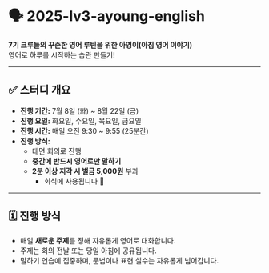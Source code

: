 # 🗣️ 2025-lv3-ayoung-english

**7기 크루들의 꾸준한 영어 루틴을 위한 아영이(아침 영어 이야기)**  
영어로 하루를 시작하는 습관 만들기!

---

## ✅ 스터디 개요

- **진행 기간:** 7월 8일 (화) ~ 8월 22일 (금)
- **진행 요일:** 화요일, 수요일, 목요일, 금요일
- **진행 시간:** 매일 오전 9:30 ~ 9:55 (25분간)
- **진행 방식:**  
  - 대면 회의로 진행  
  - **중간에 반드시 영어로만 말하기**  
  - **2분 이상 지각 시 벌금 5,000원** 부과
    - 회식에 사용됩니다 🎉  

---

## 🗓️ 진행 방식

- 매일 **새로운 주제**를 정해 자유롭게 영어로 대화합니다.
- 주제는 회의 전날 또는 당일 아침에 공유됩니다.
- 말하기 연습에 집중하며, 문법이나 표현 실수는 자유롭게 넘어갑니다.
